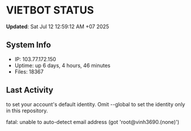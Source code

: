 # VIETBOT STATUS
**Updated**: Sat Jul 12 12:59:12 AM +07 2025

## System Info
- IP: 103.77.172.150
- Uptime: up 6 days, 4 hours, 46 minutes
- Files: 18367

## Last Activity

to set your account's default identity.
Omit --global to set the identity only in this repository.

fatal: unable to auto-detect email address (got 'root@vinh3690.(none)')
